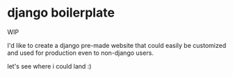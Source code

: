 # django boilerplate
WIP

I'd like to create a django pre-made website that could easily be customized and used for production even to non-django users.

let's see where i could land :)
